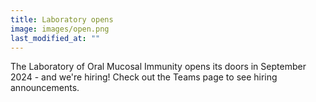 ```yaml
---
title: Laboratory opens
image: images/open.png
last_modified_at: ""
---
```


The Laboratory of Oral Mucosal Immunity opens its doors in September 2024 - and we're hiring! Check out the Teams page to see hiring announcements. 